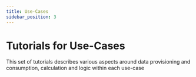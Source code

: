 ```yaml
---
title: Use-Cases
sidebar_position: 3
---
```


# Tutorials for Use-Cases

This set of tutorials describes various aspects around data provisioning and consumption, calculation and logic within each use-case